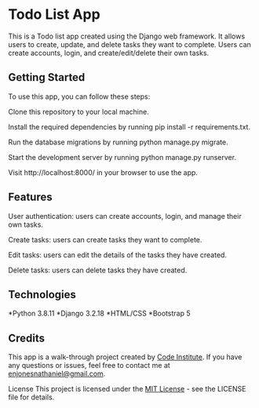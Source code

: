 # Todo List App
This is a Todo list app created using the Django web framework. It allows users to create, update, and delete tasks they want to complete. Users can create accounts, login, and create/edit/delete their own tasks.

## Getting Started
To use this app, you can follow these steps:

Clone this repository to your local machine.

Install the required dependencies by running pip install -r requirements.txt.

Run the database migrations by running python manage.py migrate.

Start the development server by running python manage.py runserver.

Visit http://localhost:8000/ in your browser to use the app.

## Features
User authentication: users can create accounts, login, and manage their own tasks.

Create tasks: users can create tasks they want to complete.

Edit tasks: users can edit the details of the tasks they have created.

Delete tasks: users can delete tasks they have created.

## Technologies
*Python 3.8.11
*Django 3.2.18
*HTML/CSS
*Bootstrap 5


## Credits
This app is a walk-through project created by <a href="https://codeinstitute.net/">Code Institute</a>. If you have any questions or issues, feel free to contact me at enjonesnathaniel@gmail.com.

License
This project is licensed under the <a href="https://opensource.org/licenses/MIT">MIT License</a> - see the LICENSE file for details.